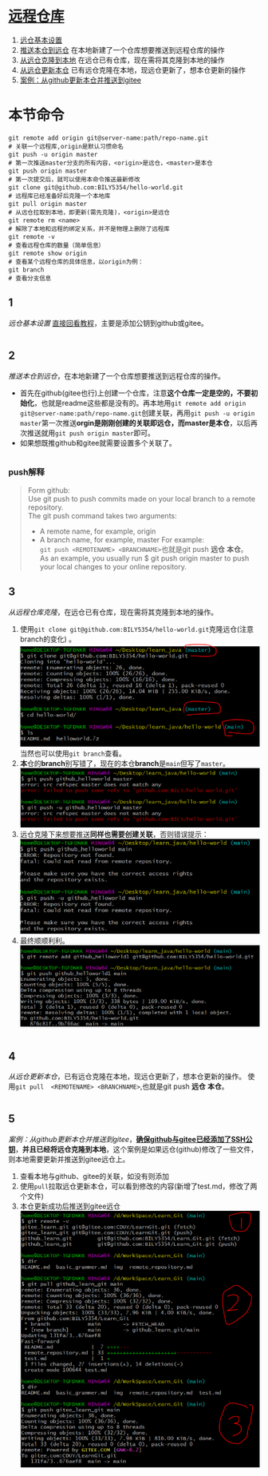 # [远程仓库](./remote_repository.md)
1. [远仓基本设置](#1)
2. [推送本仓到远仓](#2) 在本地新建了一个仓库想要推送到远程仓库的操作
3. [从远仓克隆到本地](#3) 在远仓已有仓库，现在需将其克隆到本地的操作
4. [从远仓更新本仓](#4) 已有远仓克隆在本地，现远仓更新了，想本仓更新的操作   
5. [案例：从github更新本仓并推送到gitee](#5)  
# 本节命令
```
git remote add origin git@server-name:path/repo-name.git              # 关联一个远程库,origin是默认习惯命名
git push -u origin master                                             # 第一次推送master分支的所有内容，<origin>是远仓，<master>是本仓
git push origin master                                                # 第一次提交后，就可以使用本命令推送最新修改
git clone git@github.com:BILY5354/hello-world.git                     # 远程库已经准备好后克隆一个本地库
git pull origin master                                                # 从远仓拉取到本地，即更新(需先克隆)，<origin>是远仓
git remote rm <name>                                                  # 解除了本地和远程的绑定关系，并不是物理上删除了远程库
git remote -v                                                         # 查看远程仓库的数量（简单信息）
git remote show origin                                                # 查看某个远程仓库的具体信息，以origin为例：
git branch                                                            # 查看分支信息
```
## 1
_远仓基本设置_
[直接回看教程](https://www.liaoxuefeng.com/wiki/896043488029600/896954117292416#0)，主要是添加公钥到github或gitee。
```cpp
```  
## 2
_推送本仓到远仓_，在本地新建了一个仓库想要推送到远程仓库的操作。  
- 首先在github(gitee也行)上创建一个仓库，注意**这个仓库一定是空的，不要初始化**，也就是readme这些都是没有的。再本地用```git remote add origin git@server-name:path/repo-name.git```创建关联，再用```git push -u origin master```第一次推送**orgin是刚刚创建的关联即远仓，而master是本仓**，以后再次推送就用```git push origin master```即可。
- 如果想既推github和gitee就需要设置多个关联了。
```cpp
```
### push解释
> Form github:  
> Use git push to push commits made on your local branch to a remote repository.  
> The git push command takes two arguments:  
> - A remote name, for example, origin
> - A branch name, for example, master
> For example:    
> ```git push <REMOTENAME> <BRANCHNAME>```也就是git push **远仓** **本仓**。   
> As an example, you usually run $ git push origin master to push your local changes to your online repository.

  
## 3  
_从远程仓库克隆_，在远仓已有仓库，现在需将其克隆到本地的操作。  
1. 使用```git clone git@github.com:BILY5354/hello-world.git```克隆远仓(注意branch的变化) 。 
![](img/clone_repo1.PNG "克隆远仓")  
当然也可以使用```git branch```查看。
2. **本**仓的**branch**别写错了，现在的本仓**branch**是```main```但写了```master```。
![](img/clone_repo2.PNG "写错远仓分支") 
3. 远仓克隆下来想要推送**同样也需要创建关联**，否则错误提示：
![](img/clone_repo3.PNG "没有创建关联") 
4. 最终顺顺利利。  
![](img/clone_repo4.PNG "") 
```cpp
```  
## 4
_从远仓更新本仓_，已有远仓克隆在本地，现远仓更新了，想本仓更新的操作。  使用```git pull  <REMOTENAME> <BRANCHNAME>```,也就是git push **远仓** **本仓**。
```cpp
```  
## 5  
_案例：从github更新本仓并推送到gitee_，**[确保github与gitee已经添加了SSH公钥](#1)**，**并且已经将远仓克隆到本地**，这个案例是如果远仓(github)修改了一些文件，则本地需要更新并推送到gitee远仓上。  
1. 查看本地与github、gitee的关联，如没有则添加
2. 使用```pull```拉取远仓更新本仓，可以看到修改的内容(新增了test.md，修改了两个文件)
3. 本仓更新成功后推送到gitee远仓
![](img/pull_push.PNG "案例过程")  
```cpp
``` 

